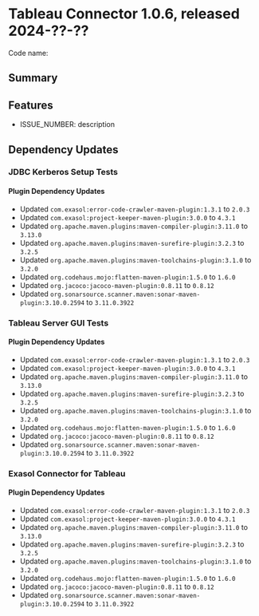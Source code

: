 # Tableau Connector 1.0.6, released 2024-??-??

Code name:

## Summary

## Features

* ISSUE_NUMBER: description

## Dependency Updates

### JDBC Kerberos Setup Tests

#### Plugin Dependency Updates

* Updated `com.exasol:error-code-crawler-maven-plugin:1.3.1` to `2.0.3`
* Updated `com.exasol:project-keeper-maven-plugin:3.0.0` to `4.3.1`
* Updated `org.apache.maven.plugins:maven-compiler-plugin:3.11.0` to `3.13.0`
* Updated `org.apache.maven.plugins:maven-surefire-plugin:3.2.3` to `3.2.5`
* Updated `org.apache.maven.plugins:maven-toolchains-plugin:3.1.0` to `3.2.0`
* Updated `org.codehaus.mojo:flatten-maven-plugin:1.5.0` to `1.6.0`
* Updated `org.jacoco:jacoco-maven-plugin:0.8.11` to `0.8.12`
* Updated `org.sonarsource.scanner.maven:sonar-maven-plugin:3.10.0.2594` to `3.11.0.3922`

### Tableau Server GUI Tests

#### Plugin Dependency Updates

* Updated `com.exasol:error-code-crawler-maven-plugin:1.3.1` to `2.0.3`
* Updated `com.exasol:project-keeper-maven-plugin:3.0.0` to `4.3.1`
* Updated `org.apache.maven.plugins:maven-compiler-plugin:3.11.0` to `3.13.0`
* Updated `org.apache.maven.plugins:maven-surefire-plugin:3.2.3` to `3.2.5`
* Updated `org.apache.maven.plugins:maven-toolchains-plugin:3.1.0` to `3.2.0`
* Updated `org.codehaus.mojo:flatten-maven-plugin:1.5.0` to `1.6.0`
* Updated `org.jacoco:jacoco-maven-plugin:0.8.11` to `0.8.12`
* Updated `org.sonarsource.scanner.maven:sonar-maven-plugin:3.10.0.2594` to `3.11.0.3922`

### Exasol Connector for Tableau

#### Plugin Dependency Updates

* Updated `com.exasol:error-code-crawler-maven-plugin:1.3.1` to `2.0.3`
* Updated `com.exasol:project-keeper-maven-plugin:3.0.0` to `4.3.1`
* Updated `org.apache.maven.plugins:maven-compiler-plugin:3.11.0` to `3.13.0`
* Updated `org.apache.maven.plugins:maven-surefire-plugin:3.2.3` to `3.2.5`
* Updated `org.apache.maven.plugins:maven-toolchains-plugin:3.1.0` to `3.2.0`
* Updated `org.codehaus.mojo:flatten-maven-plugin:1.5.0` to `1.6.0`
* Updated `org.jacoco:jacoco-maven-plugin:0.8.11` to `0.8.12`
* Updated `org.sonarsource.scanner.maven:sonar-maven-plugin:3.10.0.2594` to `3.11.0.3922`
